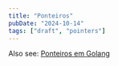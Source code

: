 ```yaml
---
title: "Ponteiros"
pubDate: "2024-10-14"
tags: ["draft", "pointers"]
---
```


Also see: [Ponteiros em Golang](/notes/golang-basics#pointers)
